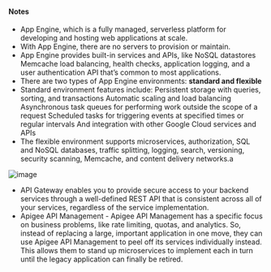 #### Notes

- App Engine, which is a fully managed, serverless platform for developing and hosting web applications at scale.
- With App Engine, there are no servers to provision or maintain.
- App Engine provides built-in services and APIs, like NoSQL datastores Memcache load balancing, health checks, application logging, and a user authentication API that’s common to most applications.
- There are two types of App Engine environments: **standard and flexible**
- Standard environment features include: Persistent storage with queries, sorting, and transactions Automatic scaling and load balancing Asynchronous task queues for performing work outside the scope of a request Scheduled tasks for triggering events at specified times or regular intervals And integration with other Google Cloud services and APIs
- The flexible environment supports microservices, authorization, SQL and NoSQL databases, traffic splitting, logging, search, versioning, security scanning, Memcache, and content delivery networks.a

![image](https://github.com/leenabhavnani/GCP/assets/61199820/63b5189b-0afd-47a1-a043-6d718ce5cf2e)

- API Gateway enables you to provide secure access to your backend services through a well-defined REST API that is consistent across all of your services, regardless of the service implementation.
- Apigee API Management - Apigee API Management has a specific focus on business problems, like rate limiting, quotas, and analytics. So, instead of replacing a large, important application in one move, they can use Apigee API Management to peel off its services individually instead. This allows them to stand up microservices to implement each in turn until the legacy application can finally be retired.
